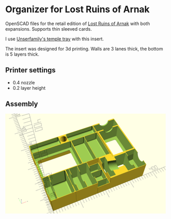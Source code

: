# Organizer for Lost Ruins of Arnak

OpenSCAD files for the retail edition of [Lost Ruins of Arnak](https://boardgamegeek.com/boardgame/312484/lost-ruins-arnak) with both expansions.
Supports thin sleeved cards.

I use [Unserfamily's temple tray](https://www.thingiverse.com/thing:4740139) with this insert.

The insert was designed for 3d printing. Walls are 3 lanes thick, the bottom is 5 layers thick.

## Printer settings
  
- 0.4 nozzle
- 0.2 layer height

## Assembly

![assembly](./assembly.png)  
